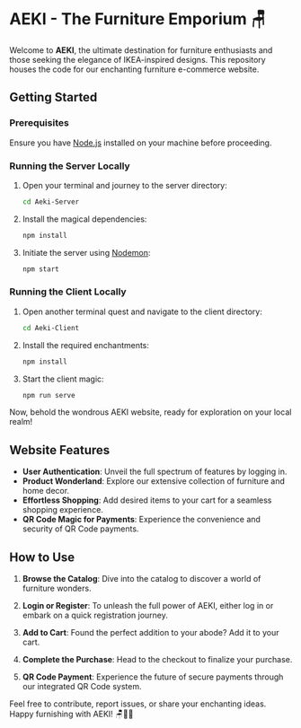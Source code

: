 # AEKI - The Furniture Emporium 🪑

Welcome to **AEKI**, the ultimate destination for furniture enthusiasts and those seeking the elegance of IKEA-inspired designs. This repository houses the code for our enchanting furniture e-commerce website.

## Getting Started

### Prerequisites

Ensure you have [Node.js](https://nodejs.org/) installed on your machine before proceeding.

### Running the Server Locally

1. Open your terminal and journey to the server directory:

   ```bash
   cd Aeki-Server
   ```

2. Install the magical dependencies:

   ```bash
   npm install
   ```

3. Initiate the server using [Nodemon](https://nodemon.io/):

   ```bash
   npm start
   ```

### Running the Client Locally

1. Open another terminal quest and navigate to the client directory:

   ```bash
   cd Aeki-Client
   ```

2. Install the required enchantments:

   ```bash
   npm install
   ```

3. Start the client magic:

   ```bash
   npm run serve
   ```

Now, behold the wondrous AEKI website, ready for exploration on your local realm!

## Website Features

- **User Authentication**: Unveil the full spectrum of features by logging in.
- **Product Wonderland**: Explore our extensive collection of furniture and home decor.
- **Effortless Shopping**: Add desired items to your cart for a seamless shopping experience.
- **QR Code Magic for Payments**: Experience the convenience and security of QR Code payments.

## How to Use

1. **Browse the Catalog**: Dive into the catalog to discover a world of furniture wonders.

2. **Login or Register**: To unleash the full power of AEKI, either log in or embark on a quick registration journey.

3. **Add to Cart**: Found the perfect addition to your abode? Add it to your cart.

4. **Complete the Purchase**: Head to the checkout to finalize your purchase.

5. **QR Code Payment**: Experience the future of secure payments through our integrated QR Code system.

Feel free to contribute, report issues, or share your enchanting ideas. Happy furnishing with AEKI! 🪑🏡✨

